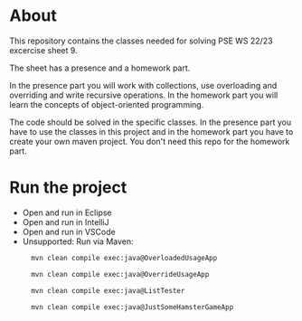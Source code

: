 # About
This repository contains the classes needed for solving PSE WS 22/23 excercise sheet 9.

The sheet has a presence and a homework part.

In the presence part you will work with collections, use overloading and overriding and write recursive operations.
In the homework part you will learn the concepts of object-oriented programming.

The code should be solved in the specific classes.
In the presence part you have to use the classes in this project and in the homework part you have to create your own maven project.
You don't need this repo for the homework part.

# Run the project
* Open and run in Eclipse
* Open and run in IntelliJ
* Open and run in VSCode
* Unsupported: Run via Maven:
  ```sh 
    mvn clean compile exec:java@OverloadedUsageApp
  ```
  ```sh 
    mvn clean compile exec:java@OverrideUsageApp
  ```
  ```sh 
    mvn clean compile exec:java@ListTester
  ```
  ```sh 
    mvn clean compile exec:java@JustSomeHamsterGameApp
  ```